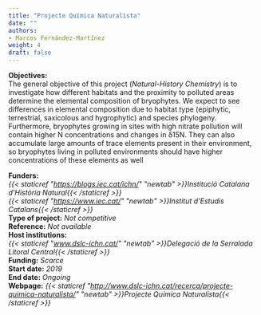 ```yaml
---
title: "Projecte Química Naturalista"
date: ""
authors:
- Marcos Fernández-Martínez
weight: 4
draft: false
---
```

**Objectives:**<br />
The general objective of this project (*Natural-History Chemistry*) is to investigate how different habitats and the proximity to polluted areas determine the elemental composition of bryophytes. We expect to see differences in elemental composition due to habitat type (epiphytic, terrestrial, saxicolous and hygrophytic) and species phylogeny. Furthermore, bryophytes growing in sites with high nitrate pollution will contain higher N concentrations and changes in δ15N. They can also accumulate large amounts of trace elements present in their environment, so bryophytes living in polluted environments should have higher concentrations of these elements as well<br />


**Funders:** <br />
*{{< staticref "https://blogs.iec.cat/ichn/" "newtab" >}}Institució Catalana d'Història Natural{{< /staticref >}}*<br />
*{{< staticref "https://www.iec.cat/" "newtab" >}}Institut d'Estudis Catalans{{< /staticref >}}*<br />
**Type of project:** *Not competitive*<br />
**Reference:** *Not available* <br />
**Host institutions:** <br />
*{{< staticref "www.dslc-ichn.cat/" "newtab" >}}Delegació de la Serralada Litoral Central{{< /staticref >}}*<br />
**Funding:** *Scarce*<br />
**Start date:** *2019*<br />
**End date:** *Ongoing*<br />
**Webpage:** *{{< staticref "http://www.dslc-ichn.cat/recerca/projecte-quimica-naturalista/" "newtab" >}}Projecte Química Naturalista{{< /staticref >}}*<br />